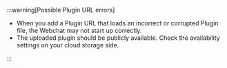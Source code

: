 

:::warning[Possible Plugin URL errors]

  - When you add a Plugin URL that loads an incorrect or corrupted Plugin file, the Webchat may not start up correctly.
  - The uploaded plugin should be publicly available. Check the availability settings on your cloud storage side.

:::

